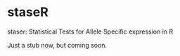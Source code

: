 # staseR
staser: Statistical Tests for Allele Specific expression in R

Just a stub now, but coming soon.

